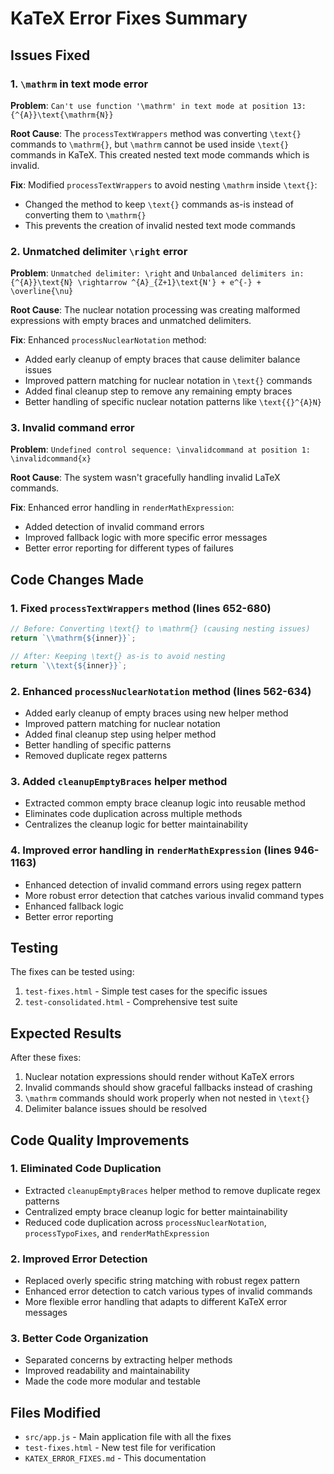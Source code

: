 # KaTeX Error Fixes Summary

## Issues Fixed

### 1. `\mathrm` in text mode error
**Problem**: `Can't use function '\mathrm' in text mode at position 13: {^{A}}\text{\mathrm{N}}`

**Root Cause**: The `processTextWrappers` method was converting `\text{}` commands to `\mathrm{}`, but `\mathrm` cannot be used inside `\text{}` commands in KaTeX. This created nested text mode commands which is invalid.

**Fix**: Modified `processTextWrappers` to avoid nesting `\mathrm` inside `\text{}`:
- Changed the method to keep `\text{}` commands as-is instead of converting them to `\mathrm{}`
- This prevents the creation of invalid nested text mode commands

### 2. Unmatched delimiter `\right` error
**Problem**: `Unmatched delimiter: \right` and `Unbalanced delimiters in: {^{A}}\text{N} \rightarrow ^{A}_{Z+1}\text{N'} + e^{-} + \overline{\nu}`

**Root Cause**: The nuclear notation processing was creating malformed expressions with empty braces and unmatched delimiters.

**Fix**: Enhanced `processNuclearNotation` method:
- Added early cleanup of empty braces that cause delimiter balance issues
- Improved pattern matching for nuclear notation in `\text{}` commands
- Added final cleanup step to remove any remaining empty braces
- Better handling of specific nuclear notation patterns like `\text{{}^{A}N}`

### 3. Invalid command error
**Problem**: `Undefined control sequence: \invalidcommand at position 1: \invalidcommand{x}`

**Root Cause**: The system wasn't gracefully handling invalid LaTeX commands.

**Fix**: Enhanced error handling in `renderMathExpression`:
- Added detection of invalid command errors
- Improved fallback logic with more specific error messages
- Better error reporting for different types of failures

## Code Changes Made

### 1. Fixed `processTextWrappers` method (lines 652-680)
```javascript
// Before: Converting \text{} to \mathrm{} (causing nesting issues)
return `\\mathrm{${inner}}`;

// After: Keeping \text{} as-is to avoid nesting
return `\\text{${inner}}`;
```

### 2. Enhanced `processNuclearNotation` method (lines 562-634)
- Added early cleanup of empty braces using new helper method
- Improved pattern matching for nuclear notation
- Added final cleanup step using helper method
- Better handling of specific patterns
- Removed duplicate regex patterns

### 3. Added `cleanupEmptyBraces` helper method
- Extracted common empty brace cleanup logic into reusable method
- Eliminates code duplication across multiple methods
- Centralizes the cleanup logic for better maintainability

### 4. Improved error handling in `renderMathExpression` (lines 946-1163)
- Enhanced detection of invalid command errors using regex pattern
- More robust error detection that catches various invalid command types
- Enhanced fallback logic
- Better error reporting

## Testing

The fixes can be tested using:
1. `test-fixes.html` - Simple test cases for the specific issues
2. `test-consolidated.html` - Comprehensive test suite

## Expected Results

After these fixes:
1. Nuclear notation expressions should render without KaTeX errors
2. Invalid commands should show graceful fallbacks instead of crashing
3. `\mathrm` commands should work properly when not nested in `\text{}`
4. Delimiter balance issues should be resolved

## Code Quality Improvements

### 1. Eliminated Code Duplication
- Extracted `cleanupEmptyBraces` helper method to remove duplicate regex patterns
- Centralized empty brace cleanup logic for better maintainability
- Reduced code duplication across `processNuclearNotation`, `processTypoFixes`, and `renderMathExpression`

### 2. Improved Error Detection
- Replaced overly specific string matching with robust regex pattern
- Enhanced error detection to catch various types of invalid commands
- More flexible error handling that adapts to different KaTeX error messages

### 3. Better Code Organization
- Separated concerns by extracting helper methods
- Improved readability and maintainability
- Made the code more modular and testable

## Files Modified

- `src/app.js` - Main application file with all the fixes
- `test-fixes.html` - New test file for verification
- `KATEX_ERROR_FIXES.md` - This documentation